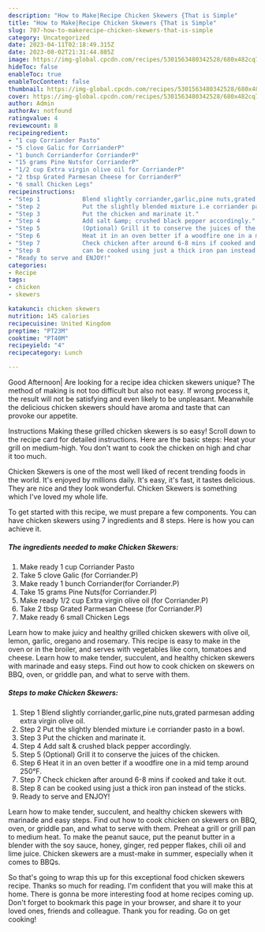 ```yaml
---
description: "How to Make|Recipe Chicken Skewers {That is Simple"
title: "How to Make|Recipe Chicken Skewers {That is Simple"
slug: 707-how-to-makerecipe-chicken-skewers-that-is-simple
category: Uncategorized
date: 2023-04-11T02:18:49.315Z
date: 2023-08-02T21:31:44.885Z
image: https://img-global.cpcdn.com/recipes/5301563480342528/680x482cq70/chicken-skewers-recipe-main-photo.jpg
hideToc: false
enableToc: true
enableTocContent: false
thumbnail: https://img-global.cpcdn.com/recipes/5301563480342528/680x482cq70/chicken-skewers-recipe-main-photo.jpg
cover: https://img-global.cpcdn.com/recipes/5301563480342528/680x482cq70/chicken-skewers-recipe-main-photo.jpg
author: Admin
authorAv: notfound
ratingvalue: 4
reviewcount: 8
recipeingredient:
- "1 cup Corriander Pasto"
- "5 clove Galic for CorrianderP"
- "1 bunch Corrianderfor CorrianderP"
- "15 grams Pine Nutsfor CorrianderP"
- "1/2 cup Extra virgin olive oil for CorrianderP"
- "2 tbsp Grated Parmesan Cheese for CorrianderP"
- "6 small Chicken Legs"
recipeinstructions:
- "Step 1            Blend slightly corriander,garlic,pine nuts,grated parmesan adding extra virgin olive oil."
- "Step 2            Put the slightly blended mixture i.e corriander pasto in a bowl."
- "Step 3            Put the chicken and marinate it."
- "Step 4            Add salt &amp; crushed black pepper accordingly."
- "Step 5            (Optional) Grill it to conserve the juices of the chicken."
- "Step 6            Heat it in an oven better if a woodfire one in a mid temp around 250°F."
- "Step 7            Check chicken after around 6-8 mins if cooked and take it out."
- "Step 8            can be cooked using just a thick iron pan instead of the sticks."
- "Ready to serve and ENJOY!"
categories:
- Recipe
tags:
- chicken
- skewers

katakunci: chicken skewers 
nutrition: 145 calories
recipecuisine: United Kingdom
preptime: "PT23M"
cooktime: "PT40M"
recipeyield: "4"
recipecategory: Lunch

---
```



Good Afternoon| Are looking for a recipe idea chicken skewers unique? The method of making is not too difficult but also not easy. If wrong process it, the result will not be satisfying and even likely to be unpleasant. Meanwhile the delicious chicken skewers should have aroma and taste that can provoke our appetite.





Instructions Making these grilled chicken skewers is so easy! Scroll down to the recipe card for detailed instructions. Here are the basic steps: Heat your grill on medium-high. You don&#39;t want to cook the chicken on high and char it too much.

Chicken Skewers is one of the most well liked of recent trending foods in the world. It's enjoyed by millions daily. It's easy, it's fast, it tastes delicious. They are nice and they look wonderful. Chicken Skewers is something which I've loved my whole life.


To get started with this recipe, we must prepare a few components. You can have chicken skewers using 7 ingredients and 8 steps. Here is how you can achieve it.

<!--inarticleads1-->

##### The ingredients needed to make Chicken Skewers:

1. Make ready 1 cup Corriander Pasto
1. Take 5 clove Galic (for Corriander.P)
1. Make ready 1 bunch Corriander(for Corriander.P)
1. Take 15 grams Pine Nuts(for Corriander.P)
1. Make ready 1/2 cup Extra virgin olive oil (for Corriander.P)
1. Take 2 tbsp Grated Parmesan Cheese (for Corriander.P)
1. Make ready 6 small Chicken Legs


Learn how to make juicy and healthy grilled chicken skewers with olive oil, lemon, garlic, oregano and rosemary. This recipe is easy to make in the oven or in the broiler, and serves with vegetables like corn, tomatoes and cheese. Learn how to make tender, succulent, and healthy chicken skewers with marinade and easy steps. Find out how to cook chicken on skewers on BBQ, oven, or griddle pan, and what to serve with them. 

<!--inarticleads2-->

##### Steps to make Chicken Skewers:

1. Step 1            Blend slightly corriander,garlic,pine nuts,grated parmesan adding extra virgin olive oil.
1. Step 2            Put the slightly blended mixture i.e corriander pasto in a bowl.
1. Step 3            Put the chicken and marinate it.
1. Step 4            Add salt &amp; crushed black pepper accordingly.
1. Step 5            (Optional) Grill it to conserve the juices of the chicken.
1. Step 6            Heat it in an oven better if a woodfire one in a mid temp around 250°F.
1. Step 7            Check chicken after around 6-8 mins if cooked and take it out.
1. Step 8            can be cooked using just a thick iron pan instead of the sticks.
1. Ready to serve and ENJOY!

Learn how to make tender, succulent, and healthy chicken skewers with marinade and easy steps. Find out how to cook chicken on skewers on BBQ, oven, or griddle pan, and what to serve with them. Preheat a grill or grill pan to medium heat. To make the peanut sauce, put the peanut butter in a blender with the soy sauce, honey, ginger, red pepper flakes, chili oil and lime juice. Chicken skewers are a must-make in summer, especially when it comes to BBQs. 

So that's going to wrap this up for this exceptional food chicken skewers recipe. Thanks so much for reading. I'm confident that you will make this at home. There is gonna be more interesting food at home recipes coming up. Don't forget to bookmark this page in your browser, and share it to your loved ones, friends and colleague. Thank you for reading. Go on get cooking!
